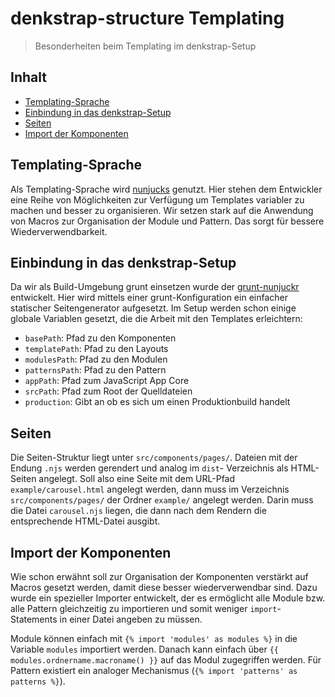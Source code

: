 # denkstrap-structure Templating

> Besonderheiten beim Templating im denkstrap-Setup

## Inhalt

- [Templating-Sprache](#templating-sprache)
- [Einbindung in das denkstrap-Setup](#einbindung-in-das-denkstrap-setup)
- [Seiten](#seiten)
- [Import der Komponenten](#import-der-komponenten)

## Templating-Sprache

Als Templating-Sprache wird [nunjucks](https://mozilla.github.io/nunjucks/) genutzt. Hier stehen dem Entwickler eine
Reihe von Möglichkeiten zur Verfügung um Templates variabler zu machen und besser zu organisieren. Wir setzen stark auf
die Anwendung von Macros zur Organisation der Module und Pattern. Das sorgt für bessere Wiederverwendbarkeit.

## Einbindung in das denkstrap-Setup

Da wir als Build-Umgebung grunt einsetzen wurde der [grunt-nunjuckr](https://github.com/denkwerk/grunt-nunjuckr)
entwickelt. Hier wird mittels einer grunt-Konfiguration ein einfacher statischer Seitengenerator aufgesetzt. Im Setup
werden schon einige globale Variablen gesetzt, die die Arbeit mit den Templates erleichtern:

- `basePath`: Pfad zu den Komponenten
- `templatePath`: Pfad zu den Layouts
- `modulesPath`: Pfad zu den Modulen
- `patternsPath`: Pfad zu den Pattern
- `appPath`: Pfad zum JavaScript App Core
- `srcPath`: Pfad zum Root der Quelldateien
- `production`: Gibt an ob es sich um einen Produktionbuild handelt

## Seiten

Die Seiten-Struktur liegt unter `src/components/pages/`. Dateien mit der Endung `.njs` werden gerendert und analog im `dist`-
Verzeichnis als HTML-Seiten angelegt. Soll also eine Seite mit dem URL-Pfad `example/carousel.html` angelegt werden, dann muss
im Verzeichnis `src/components/pages/` der Ordner `example/` angelegt werden. Darin muss die Datei `carousel.njs` liegen,
die dann nach dem Rendern die entsprechende HTML-Datei ausgibt.

## Import der Komponenten

Wie schon erwähnt soll zur Organisation der Komponenten verstärkt auf Macros gesetzt werden, damit diese besser wiederverwendbar
sind. Dazu wurde ein spezieller Importer entwickelt, der es ermöglicht alle Module bzw. alle Pattern gleichzeitig zu
importieren und somit weniger `import`-Statements in einer Datei angeben zu müssen.

Module können einfach mit `{% import 'modules' as modules %}` in die Variable `modules` importiert werden. Danach kann einfach über
`{{ modules.ordnername.macroname() }}` auf das Modul zugegriffen werden. Für Pattern existiert ein analoger Mechanismus
(`{% import 'patterns' as patterns %}`).
